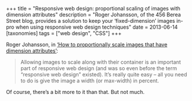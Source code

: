 +++
title = "Responsive web design: proportional scaling of images with dimension attributes"
description = "Roger Johansson, of the 456 Berea Street blog, provides a solution to keep your ‘fixed-dimension’ images in-pro when using responsive web design techniques"
date = 2013-06-14
[taxonomies]
tags = ["web design", "CSS"]
+++

Roger Johansson, in [‘How to proportionally scale images that have dimension attributes’](http://www.456bereastreet.com/archive/201306/how_to_proportionally_scale_images_that_have_dimension_attributes/):

> Allowing images to scale along with their container is an important part of responsive web design (and was so even before the term “responsive web design” existed). It’s really quite easy – all you need to do is give the image a width (or max-width) in percent.

Of course, there’s a bit more to it than that. But not much.